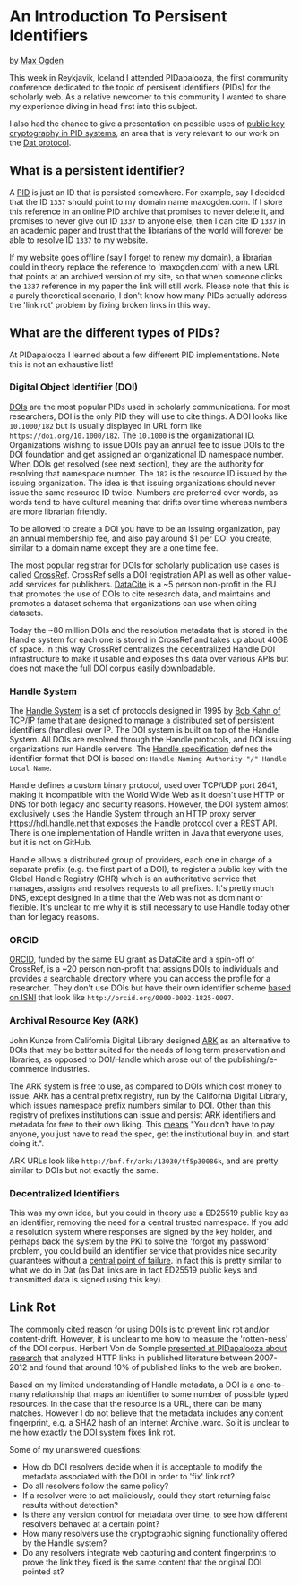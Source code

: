 # An Introduction To Persisent Identifiers
by [Max Ogden](http://maxogden.com)

This week in Reykjavik, Iceland I attended PIDapalooza, the first community conference dedicated to the topic of persisent identifiers (PIDs) for the scholarly web. As a relative newcomer to this community I wanted to share my experience diving in head first into this subject.

I also had the chance to give a presentation on possible uses of [public key cryptography in PID systems](https://github.com/maxogden/pidapalooza2016), an area that is very relevant to our work on the [Dat protocol](https://github.com/datproject/docs/blob/master/papers/dat-paper.pdf).

## What is a persistent identifier?

A [PID](https://en.wikipedia.org/wiki/Persistent_identifier) is just an ID that is persisted somewhere. For example, say I decided that the ID `1337` should point to my domain name maxogden.com. If I store this reference in an online PID archive that promises to never delete it, and promises to never give out ID `1337` to anyone else, then I can cite ID `1337` in an academic paper and trust that the librarians of the world will forever be able to resolve ID `1337` to my website.

If my website goes offline (say I forget to renew my domain), a librarian could in theory replace the reference to 'maxogden.com' with a new URL that points at an archived version of my site, so that when someone clicks the `1337` reference in my paper the link will still work. Please note that this is a purely theoretical scenario, I don't know how many PIDs actually address the 'link rot' problem by fixing broken links in this way.

## What are the different types of PIDs?

At PIDapalooza I learned about a few different PID implementations. Note this is not an exhaustive list!

### Digital Object Identifier (DOI)

[DOIs](https://en.wikipedia.org/wiki/Digital_object_identifier) are the most popular PIDs used in scholarly communications. For most researchers, DOI is the only PID they will use to cite things. A DOI looks like `10.1000/182` but is usually displayed in URL form like `https://doi.org/10.1000/182`. The `10.1000` is the organizational ID. Organizations wishing to issue DOIs pay an annual fee to issue DOIs to the DOI foundation and get assigned an organizational ID namespace number. When DOIs get resolved (see next section), they are the authority for resolving that namespace number. The `182` is the resource ID issued by the issuing organization. The idea is that issuing organizations should never issue the same resource ID twice. Numbers are preferred over words, as words tend to have cultural meaning that drifts over time whereas numbers are more librarian friendly.

To be allowed to create a DOI you have to be an issuing organization, pay an annual membership fee, and also pay around $1 per DOI you create, similar to a domain name except they are a one time fee.

The most popular registrar for DOIs for scholarly publication use cases is called [CrossRef](http://www.crossref.org/). CrossRef sells a DOI registration API as well as other value-add services for publishers. [DataCite](https://www.datacite.org/) is a ~5 person non-profit in the EU that promotes the use of DOIs to cite research data, and maintains and promotes a dataset schema that organizations can use when citing datasets.

Today the ~80 million DOIs and the resolution metadata that is stored in the Handle system for each one is stored in CrossRef and takes up about 40GB of space. In this way CrossRef centralizes the decentralized Handle DOI infrastructure to make it usable and exposes this data over various APIs but does not make the full DOI corpus easily downloadable.

### Handle System

The [Handle System](https://en.wikipedia.org/wiki/Handle_System) is a set of protocols designed in 1995 by [Bob Kahn of TCP/IP fame](https://gcn.com/Articles/2009/05/18/GCN-Interview-with-Robert-Kahn.aspx?Page=2) that are designed to manage a distributed set of persistent identifiers (handles) over IP. The DOI system is built on top of the Handle System. All DOIs are resolved through the Handle protocols, and DOI issuing organizations run Handle servers. The [Handle specification](https://tools.ietf.org/html/draft-sun-handle-system-04) defines the identifier format that DOI is based on: `Handle Naming Authority "/" Handle Local Name`.

Handle defines a custom binary protocol, used over TCP/UDP port 2641, making it incompatible with the World Wide Web as it doesn't use HTTP or DNS for both legacy and security reasons. However, the DOI system almost exclusively uses the Handle System through an HTTP proxy server https://hdl.handle.net that exposes the Handle protocol over a REST API. There is one implementation of Handle written in Java that everyone uses, but it is not on GitHub.

Handle allows a distributed group of providers, each one in charge of a separate prefix (e.g. the first part of a DOI), to register a public key with the Global Handle Registry (GHR) which is an authoritative service that manages, assigns and resolves requests to all prefixes. It's pretty much DNS, except designed in a time that the Web was not as dominant or flexible. It's unclear to me why it is still necessary to use Handle today other than for legacy reasons.

### ORCID

[ORCID](http://orcid.org/), funded by the same EU grant as DataCite and a spin-off of CrossRef, is a ~20 person non-profit that assigns DOIs to individuals and provides a searchable directory where you can access the profile for a researcher. They don't use DOIs but have their own identifier scheme [based on ISNI](https://en.wikipedia.org/wiki/ORCID) that look like `http://orcid.org/0000-0002-1825-0097`.

### Archival Resource Key (ARK)

John Kunze from California Digital Library designed [ARK](https://en.wikipedia.org/wiki/Archival_Resource_Key) as an alternative to DOIs that may be better suited for the needs of long term preservation and libraries, as opposed to DOI/Handle which arose out of the publishing/e-commerce industries.

The ARK system is free to use, as compared to DOIs which cost money to issue. ARK has a central prefix registry, run by the California Digital Library, which issues namespace prefix numbers similar to DOI. Other than this registry of prefixes institutions can issue and persist ARK identifiers and metadata for free to their own liking. This [means](https://groups.google.com/forum/#!topic/digital-curation/JtzVwVVCPvA) "You don't have to pay anyone, you just have to read the spec, get the institutional buy in, and start doing it.".

ARK URLs look like `http://bnf.fr/ark:/13030/tf5p30086k`, and are pretty similar to DOIs but not exactly the same.

### Decentralized Identifiers

This was my own idea, but you could in theory use a ED25519 public key as an identifier, removing the need for a central trusted namespace. If you add a resolution system where responses are signed by the key holder, and perhaps back the system by the PKI to solve the 'forgot my password' problem, you could build an identifier service that provides nice security guarantees without a [central point of failure](http://blog.crossref.org/2015/01/problems-with-dx-doi-org-on-january-20th-2015-what-we-know.html). In fact this is pretty similar to what we do in Dat (as Dat links are in fact ED25519 public keys and transmitted data is signed using this key).

## Link Rot

The commonly cited reason for using DOIs is to prevent link rot and/or content-drift. However, it is unclear to me how to measure the 'rotten-ness' of the DOI corpus. Herbert Von de Somple [presented at PIDapalooza about research](https://twitter.com/hvdsomp/status/796716360395059201) that analyzed HTTP links in published literature between 2007-2012 and found that around 10% of published links to the web are broken.

Based on my limited understanding of Handle metadata, a DOI is a one-to-many relationship that maps an identifier to some number of possible typed resources. In the case that the resource is a URL, there can be many matches. However I do not believe that the metadata includes any content fingerprint, e.g. a SHA2 hash of an Internet Archive .warc. So it is unclear to me how exactly the DOI system fixes link rot.

Some of my unanswered questions:

- How do DOI resolvers decide when it is acceptable to modify the metadata associated with the DOI in order to 'fix' link rot?
- Do all resolvers follow the same policy?
- If a resolver were to act maliciously, could they start returning false results without detection?
- Is there any version control for metadata over time, to see how different resolvers behaved at a certain point?
- How many resolvers use the cryptographic signing functionality offered by the Handle system?
- Do any resolvers integrate web capturing and content fingerprints to prove the link they fixed is the same content that the original DOI pointed at?
